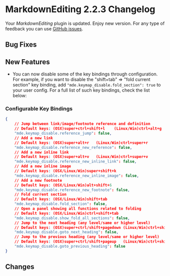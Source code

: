 # MarkdownEditing 2.2.3 Changelog

Your _MarkdownEditing_ plugin is updated. Enjoy new version. For any type of
feedback you can use [GitHub issues][issues].

## Bug Fixes

## New Features

* You can now disable some of the key bindings through configuration. For example, if you want to disable the "shift+tab" => "fold current section" key binding, add `"mde.keymap_disable.fold_section": true` to your user config. For a full list of such key bindings, check the list below:

### Configurable Key Bindings

```json
{
    // Jump between link/image/footnote reference and definition
    // Default keys: (OSX)super+ctrl+shift+l    (Linux/Win)ctrl+alt+g
    "mde.keymap_disable.reference_jump": false,
    // Add a new link
    // Default keys: (OSX)super+alt+r   (Linux/Win)ctrl+super+r
    "mde.keymap_disable.reference_new_reference": false,
    // Add a new inline link
    // Default keys: (OSX)super+alt+v   (Linux/Win)ctrl+super+v
    "mde.keymap_disable.reference_new_inline_link": false,
    // Add a new inline image
    // Default keys: (OSX/Linux/Win)super+shift+k
    "mde.keymap_disable.reference_new_inline_image": false,
    // Add a new footnote
    // Default keys: (OSX/Linux/Win)alt+shift+6
    "mde.keymap_disable.reference_new_footnote": false,
    // Fold current section
    // Default keys: (OSX/Linux/Win)shift+tab
    "mde.keymap_disable.fold_section": false,
    // Open a panel showing all functions related to folding
    // Default keys: (OSX/Linux/Win)ctrl+shift+tab
    "mde.keymap_disable.show_fold_all_sections": false,
    // Jump to the next heading (any level/same or higher level)
    // Default keys: (OSX)super+ctrl/shift+pagedown (Linux/Win)ctrl+shift(+alt)+pagedown
    "mde.keymap_disable.goto_next_heading": false,
    // Jump to the previous heading (any level/same or higher level)
    // Default keys: (OSX)super+ctrl/shift+pageup   (Linux/Win)ctrl+shift(+alt)+pageup
    "mde.keymap_disable.goto_previous_heading": false
}
```

## Changes

[issues]: https://github.com/SublimeText-Markdown/MarkdownEditing/issues
